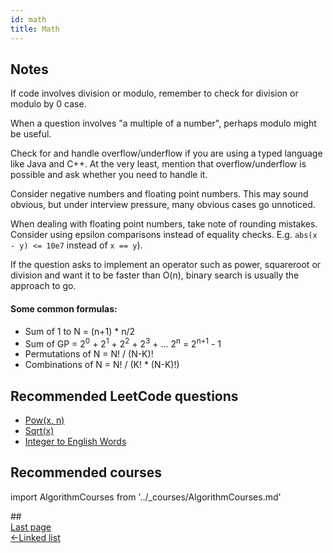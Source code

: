 ```yaml
---
id: math
title: Math
---
```


## Notes

If code involves division or modulo, remember to check for division or modulo by 0 case.

When a question involves "a multiple of a number", perhaps modulo might be useful.

Check for and handle overflow/underflow if you are using a typed language like Java and C++. At the very least, mention that overflow/underflow is possible and ask whether you need to handle it.

Consider negative numbers and floating point numbers. This may sound obvious, but under interview pressure, many obvious cases go unnoticed.

When dealing with floating point numbers, take note of rounding mistakes. Consider using epsilon comparisons instead of equality checks. E.g. `abs(x - y) <= 10e7` instead of `x == y`).

If the question asks to implement an operator such as power, squareroot or division and want it to be faster than O(n), binary search is usually the approach to go.

#### Some common formulas:

- Sum of 1 to N = (n+1) \* n/2
- Sum of GP = 2<sup>0</sup> + 2<sup>1</sup> + 2<sup>2</sup> + 2<sup>3</sup> + ... 2<sup>n</sup> = 2<sup>n+1</sup> - 1
- Permutations of N = N! / (N-K)!
- Combinations of N = N! / (K! \* (N-K)!)

## Recommended LeetCode questions

- [Pow(x, n)](https://leetcode.com/problems/powx-n/)
- [Sqrt(x)](https://leetcode.com/problems/sqrtx/)
- [Integer to English Words](https://leetcode.com/problems/integer-to-english-words/)

## Recommended courses

import AlgorithmCourses from '../\_courses/AlgorithmCourses.md'

<AlgorithmCourses />
##
<nav class="pagination-nav docusaurus-mt-lg" aria-label="Docs pages navigation">
    <div class="pagination-nav__item">
        <a class="pagination-nav__link root_sa74" href="/algorithms/linked-list/">
            <div class="pagination-nav__sublabel">Last page</div>
            <div class="pagination-nav__label"><span class="arrow_Btdn">←</span>Linked list</div>
        </a>
    </div>
</nav>
